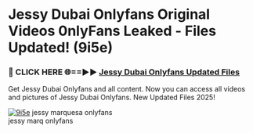 # Jessy Dubai Onlyfans Original Videos 0nlyFans Leaked - Files Updated! (9i5e)

<h3>🔴 CLICK HERE 🌐==►► <a href="https://tinyurl.com/3hn5wdd3" rel="nofollow">Jessy Dubai Onlyfans Updated Files</a></h3>

Get Jessy Dubai Onlyfans and all content. Now you can access all videos and pictures of Jessy Dubai Onlyfans. New Updated Files 2025!

[![9i5e](https://i.imgur.com/4HnBqBT.gif)](https://tinyurl.com/3hn5wdd3)
jessy marquesa onlyfans<br>
jessy marq onlyfans